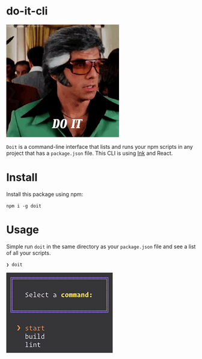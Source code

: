 # do-it-cli

![](/images/doit.gif)

`Doit` is a command-line interface that lists and runs your npm scripts in any project that has a `package.json` file.
This CLI is using [Ink](https://github.com/vadimdemedes/ink) and React.

# Install

Install this package using npm:

```
npm i -g doit
```

# Usage

Simple run `doit` in the same directory as your `package.json` file and see a list of all your scripts.

```
❯ doit
```

![](/images/sample.png)
